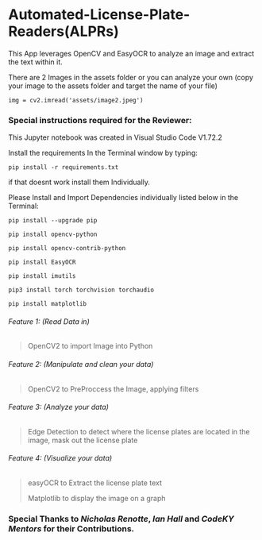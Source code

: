 # Automated-License-Plate-Readers(ALPRs)

This App leverages OpenCV and EasyOCR to analyze an image and extract the text within it.

There are 2 Images in the assets folder or you can analyze your own (copy your image to the assets folder and target the name of your file)

```img = cv2.imread('assets/image2.jpeg')```

### Special instructions required for the Reviewer:

This Jupyter notebook was created in Visual Studio Code V1.72.2

Install the requirements In the Terminal window by typing: 

```pip install -r requirements.txt```

if that doesnt work install them Individually.

Please Install and Import Dependencies individually listed below in the Terminal:

```pip install --upgrade pip```

```pip install opencv-python```

```pip install opencv-contrib-python```

```pip install EasyOCR```

```pip install imutils```

```pip3 install torch torchvision torchaudio```

```pip install matplotlib```



###### Feature 1: (Read Data in) 

>OpenCV2 to import Image into Python

###### Feature 2: (Manipulate and clean your data) 

>OpenCV2 to PreProccess the Image, applying filters

###### Feature 3: (Analyze your data) 

>Edge Detection to detect where the license plates are located in the image, mask out the license plate

###### Feature 4: (Visualize your data) 

>easyOCR to Extract the license plate text
>
>Matplotlib to display the image on a graph


### Special Thanks to *Nicholas Renotte*, *Ian Hall* and *CodeKY Mentors* for their Contributions.
